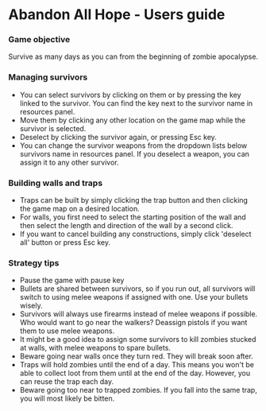  Abandon All Hope - Users guide
=======================

### Game objective
Survive as many days as you can from the beginning of zombie apocalypse.

### Managing survivors
* You can select survivors by clicking on them or by pressing the key linked to the survivor. You can find the key next to the survivor name in resources panel.
* Move them by clicking any other location on the game map while the survivor is selected.
* Deselect by clicking the survivor again, or pressing Esc key.
* You can change the survivor weapons from the dropdown lists below survivors name in resources panel. If you deselect a weapon, you can assign it to any other survivor.

### Building walls and traps
* Traps can be built by simply clicking the trap button and  then clicking the game map on a desired location.
* For walls, you first need to select the starting position of the wall and then select the length and direction of the wall by a second click.
* If you want to cancel building any constructions, simply click 'deselect all' button or press Esc key.

### Strategy tips
* Pause the game with pause key
* Bullets are shared between survivors, so if you run out, all survivors will switch to using melee weapons if assigned with one. Use your bullets wisely.
* Survivors will always use firearms instead of melee weapons if possible. Who would want to go near the walkers? Deassign pistols if you want them to use melee weapons.
* It might be a good idea to assign some survivors to kill zombies stucked at walls, with melee weapons to spare bullets.
* Beware going near walls once they turn red. They will break soon after.
* Traps will hold zombies until the end of a day. This means you won't be able to collect loot from them until at the end of the day. However, you can reuse the trap each day.
* Beware going too near to trapped zombies. If you fall into the same trap, you will most likely be bitten.